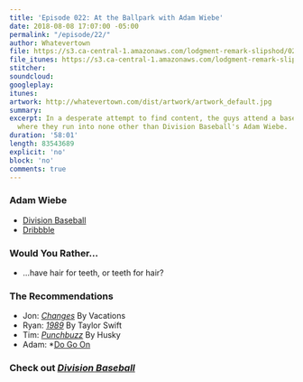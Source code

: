 ```yaml
---
title: 'Episode 022: At the Ballpark with Adam Wiebe'
date: 2018-08-08 17:07:00 -05:00
permalink: "/episode/22/"
author: Whatevertown
file: https://s3.ca-central-1.amazonaws.com/lodgment-remark-slipshod/022.mp3
file_itunes: https://s3.ca-central-1.amazonaws.com/lodgment-remark-slipshod/022.m4a
stitcher: 
soundcloud: 
googleplay: 
itunes: 
artwork: http://whatevertown.com/dist/artwork/artwork_default.jpg
summary: 
excerpt: In a desperate attempt to find content, the guys attend a baseball game,
  where they run into none other than Division Baseball's Adam Wiebe.
duration: '58:01'
length: 83543689
explicit: 'no'
block: 'no'
comments: true
---
```


### Adam Wiebe

- [Division Baseball](https://divisionbaseball.com/)
- [Dribbble](https://dribbble.com/adamwiebe)

### Would You Rather…
- …have hair for teeth, or teeth for hair?

### The Recommendations
- Jon: *[Changes](spotify:album:4X4WkW8EpECju2nnaGKruq)* By Vacations
- Ryan: *[1989](spotify:album:2QJmrSgbdM35R67eoGQo4j)* By Taylor Swift
- Tim: *[Punchbuzz](spotify:album:5AyrNRKmJIaqBkVuuVi411)* By Husky
- Adam: *[Do Go On](https://overcast.fm/itunes1057458646/do-go-on)

### Check out *[Division Baseball](https://divisionbaseball.com/)*
